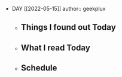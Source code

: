 - DAY [[2022-05-15]]
  author:: geekplux
	- ## Things I found out Today
	- ## What I read Today
	- ## Schedule